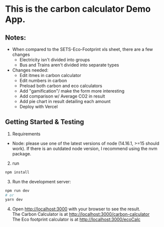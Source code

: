 # This is the carbon calculator Demo App.

## Notes:
- When compared to the SETS-Eco-Footprint xls sheet, there are a few changes
  - Electricity isn't divided into groups
  - Bus and Trains aren't divided into separate types
- Changes needed:
  - Edit itmes in carbon calculator
  - Edit numbers in carbon 
  - Preload both carbon and eco calculators
  - Add "gamification"/ make the form more interesting
  - Add comparison w/ Average CO2 in result
  - Add pie chart in result detailing each amount
  - Deploy with Vercel
## Getting Started & Testing
1. Requirements
- Node: please use one of the latest versions of node (14.16.1, >=15 should work). If there is an outdated node version, I recommend using the nvm package.
2. run 
```bash
npm install
```
3. Run the development server:
```bash
npm run dev
# or
yarn dev
```

4. Open [http://localhost:3000](http://localhost:3000) with your browser to see the result.  
The Carbon Calculator is at [http://localhost:3000/carbon-calculator](http://localhost:3000/carbon-calculator)  
The Eco footprint calculator is at [http://localhost:3000/ecoCalc](http://localhost:3000/eco-calculator)

